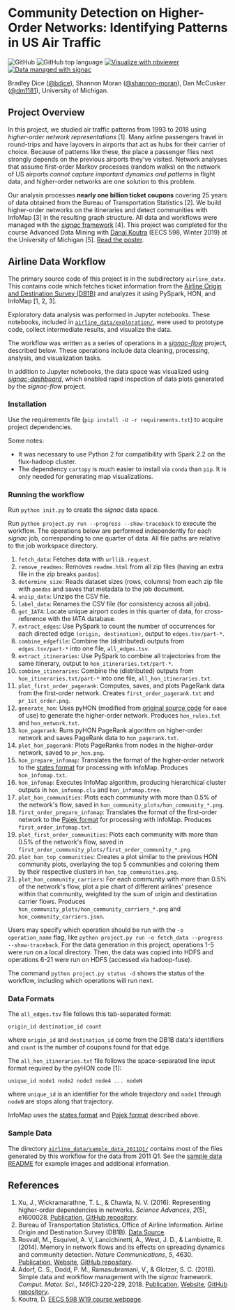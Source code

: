 # Community Detection on Higher-Order Networks: Identifying Patterns in US Air Traffic

![GitHub](https://img.shields.io/github/license/bdice/advanced-data-mining-project.svg)
![GitHub top language](https://img.shields.io/github/languages/top/bdice/advanced-data-mining-project.svg)
[![Visualize with nbviewer](https://img.shields.io/badge/visualize-nbviewer-blue.svg)](https://nbviewer.jupyter.org/github/bdice/advanced-data-mining-project/tree/master/airline_data/exploration/)
[![Data managed with signac](http://docs.signac.io/en/latest/_images/signac.io-blue.svg)](https://signac.io)

Bradley Dice ([@bdice](https://github.com/bdice/)),
Shannon Moran ([@shannon-moran](https://github.com/shannon-moran/)),
Dan McCusker ([@dm1181](https://github.com/dm1181/)),
University of Michigan.

## Project Overview

In this project, we studied air traffic patterns from 1993 to 2018 using _higher-order network representations_ [1].
Many airline passengers travel in round-trips and have layovers in airports that act as hubs for their carrier of choice.
Because of patterns like these, the place a passenger flies next strongly depends on the previous airports they've visited.
Network analyses that assume first-order Markov processes (random walks) on the network of US airports _cannot capture important dynamics and patterns_ in flight data, and higher-order networks are one solution to this problem.

Our analysis processes **nearly one billion ticket coupons** covering 25 years of data obtained from the Bureau of Transportation Statistics [2].
We build higher-order networks on the itineraries and detect communities with InfoMap [3] in the resulting graph structure.
All data and workflows were managed with the [_signac_ framework](https://signac.io) [4].
This project was completed for the course Advanced Data Mining with [Danai Koutra](http://web.eecs.umich.edu/~dkoutra/) (EECS 598, Winter 2019) at the University of Michigan [5]. [Read the poster](Poster.pdf).

## Airline Data Workflow

The primary source code of this project is in the subdirectory `airline_data`. This contains code which fetches ticket information from the [Airline Origin and Destination Survey (DB1B)](https://www.transtats.bts.gov/Tables.asp?DB_ID=125) and analyzes it using PySpark, HON, and InfoMap [1, 2, 3].

Exploratory data analysis was performed in Jupyter notebooks. These notebooks, included in [`airline_data/exploration/`](airline_data/exploration/), were used to prototype code, collect intermediate results, and visualize the data.

The workflow was written as a series of operations in a [_signac-flow_](https://github.com/glotzerlab/signac-flow) project, described below. These operations include data cleaning, processing, analysis, and visualization tasks.

In addition to Jupyter notebooks, the data space was visualized using [_signac-dashboard_](https://github.com/glotzerlab/signac-dashboard), which enabled rapid inspection of data plots generated by the _signac-flow_ project.

### Installation

Use the requirements file (`pip install -U -r requirements.txt`) to acquire project dependencies.

Some notes:

- It was necessary to use Python 2 for compatibility with Spark 2.2 on the flux-hadoop cluster.
- The dependency `cartopy` is much easier to install via `conda` than `pip`. It is only needed for generating map visualizations.

### Running the workflow

Run `python init.py` to create the _signac_ data space.

Run `python project.py run --progress --show-traceback` to execute the workflow. The operations below are performed independently for each _signac_ job, corresponding to one quarter of data. All file paths are relative to the job workspace directory.

1. `fetch_data`: Fetches data with `urllib.request`.
2. `remove_readmes`: Removes `readme.html` from all zip files (having an extra file in the zip breaks `pandas`).
3. `determine_size`: Reads dataset sizes (rows, columns) from each zip file with `pandas` and saves that metadata to the job document.
4. `unzip_data`: Unzips the CSV file.
5. `label_data`: Renames the CSV file (for consistency across all jobs).
6. `get_IATA`: Locate unique airport codes in this quarter of data, for cross-reference with the IATA database.
7. `extract_edges`: Use PySpark to count the number of occurrences for each directed edge `(origin, destination)`, output to `edges.tsv/part-*`.
8. `combine_edgefile`: Combine the (distributed) outputs from `edges.tsv/part-*` into one file, `all_edges.tsv`.
9. `extract_itineraries`: Use PySpark to combine all trajectories from the same itinerary, output to `hon_itineraries.txt/part-*`.
10. `combine_itineraries`: Combine the (distributed) outputs from `hon_itineraries.txt/part-*` into one file, `all_hon_itineraries.txt`.
11. `plot_first_order_pagerank`: Computes, saves, and plots PageRank data from the first-order network. Creates `first_order_pagerank.txt` and `pr_1st_order.png`.
12. `generate_hon`: Uses pyHON (modified from [original source code](https://github.com/xyjprc/hon) for ease of use) to generate the higher-order network. Produces `hon_rules.txt` and `hon_network.txt`.
13. `hon_pagerank`: Runs pyHON PageRank algorithm on higher-order network and saves PageRank data to `hon_pagerank.txt`.
14. `plot_hon_pagerank`: Plots PageRanks from nodes in the higher-order network, saved to `pr_hon.png`.
15. `hon_prepare_infomap`: Translates the format of the higher-order network to the [states format](http://www.mapequation.org/code.html#State-format) for processing with InfoMap. Produces `hon_infomap.txt`.
16. `hon_infomap`: Executes InfoMap algorithm, producing hierarchical cluster outputs in `hon_infomap.clu` and `hon_infomap.tree`.
17. `plot_hon_communities`: Plots each community with more than 0.5% of the network's flow, saved in `hon_community_plots/hon_community_*.png`.
18. `first_order_prepare_infomap`: Translates the format of the first-order network to the [Pajek format](http://www.mapequation.org/code.html#Pajek-format) for processing with InfoMap. Produces `first_order_infomap.txt`.
19. `plot_first_order_communities`: Plots each community with more than 0.5% of the network's flow, saved in `first_order_community_plots/first_order_community_*.png`.
20. `plot_hon_top_communities`: Creates a plot similar to the previous HON community plots, overlaying the top 5 communities and coloring them by their respective clusters in `hon_top_communities.png`.
21. `plot_hon_community_carriers`: For each community with more than 0.5% of the network's flow, plot a pie chart of different airlines' presence within that community, weighted by the sum of origin and destination carrier flows. Produces `hon_community_plots/hon_community_carriers_*.png` and `hon_community_carriers.json`.

Users may specify which operation should be run with the `-o operation_name` flag, like `python project.py run -o fetch_data --progress --show-traceback`.
For the data generation in this project, operations 1-5 were run on a local directory.
Then, the data was copied into HDFS and operations 6-21 were run on HDFS (accessed via hadoop-fuse).

The command `python project.py status -d` shows the status of the workflow, including which operations will run next.

### Data Formats

The `all_edges.tsv` file follows this tab-separated format:

```
origin_id destination_id count
```

where `origin_id` and `destination_id` come from the DB1B data's identifiers and `count` is the number of coupons found for that edge.

The `all_hon_itineraries.txt` file follows the space-separated line input format required by the pyHON code [1]:

```
unique_id node1 node2 node3 node4 ... nodeN
```

where `unique_id` is an identifier for the whole trajectory and `node1` through `nodeN` are stops along that trajectory.

InfoMap uses the [states format](http://www.mapequation.org/code.html#State-format) and [Pajek format](http://www.mapequation.org/code.html#Pajek-format) described above.

### Sample Data

The directory [`airline_data/sample_data_2011Q1/`](airline_data/sample_data_2011Q1/) contains most of the files generated by this workflow for the data from 2011 Q1. See the [sample data README](airline_data/sample_data_2011Q1/README.md) for example images and additional information.

## References

1. Xu, J., Wickramarathne, T. L., & Chawla, N. V. (2016). Representing higher-order dependencies in networks. _Science Advances_, _2_(5), e1600028. [Publication](https://doi.org/10.1126/sciadv.1600028), [GitHub repository](https://github.com/xyjprc/hon).
2. Bureau of Transportation Statistics, Office of Airline Information. Airline Origin and Destination Survey (DB1B). [Data Source](https://www.transtats.bts.gov/DatabaseInfo.asp?DB_ID=125).
3. Rosvall, M., Esquivel, A. V, Lancichinetti, A., West, J. D., & Lambiotte, R. (2014). Memory in network flows and its effects on spreading dynamics and community detection. _Nature Communications_, _5_, 4630. [Publication](https://doi.org/10.1038/ncomms5630), [Website](http://www.mapequation.org/), [GitHub repository](https://github.com/mapequation/infomap).
4. Adorf, C. S., Dodd, P. M., Ramasubramani, V., & Glotzer, S. C. (2018). Simple data and workflow management with the _signac_ framework. _Comput. Mater. Sci._, _146_(C):220-229, 2018. [Publication](https://doi.org/10.1016/j.commatsci.2018.01.035), [Website](https://signac.io), [GitHub repository](https://github.com/glotzerlab/signac).
5. Koutra, D. [EECS 598 W19 course webpage](http://web.eecs.umich.edu/~dkoutra/courses/W19_598/).

